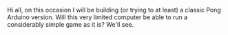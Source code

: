 Hi all, on this occasion I will be building (or trying to at least) a classic Pong Arduino version. Will this very limited computer be
able to run a considerably simple game as it is? We'll see.
